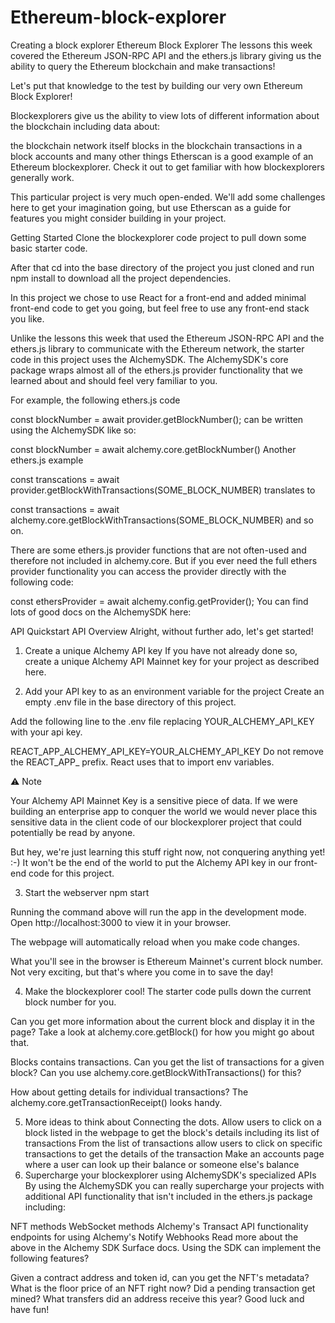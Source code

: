 # Ethereum-block-explorer
Creating a block explorer
Ethereum Block Explorer
The lessons this week covered the Ethereum JSON-RPC API and the ethers.js library giving us the ability to query the Ethereum blockchain and make transactions!

Let's put that knowledge to the test by building our very own Ethereum Block Explorer!

Blockexplorers give us the ability to view lots of different information about the blockchain including data about:

the blockchain network itself
blocks in the blockchain
transactions in a block
accounts
and many other things
Etherscan is a good example of an Ethereum blockexplorer. Check it out to get familiar with how blockexplorers generally work.

This particular project is very much open-ended. We'll add some challenges here to get your imagination going, but use Etherscan as a guide for features you might consider building in your project.

Getting Started
Clone the blockexplorer code project to pull down some basic starter code.

After that cd into the base directory of the project you just cloned and run npm install to download all the project dependencies.

In this project we chose to use React for a front-end and added minimal front-end code to get you going, but feel free to use any front-end stack you like.

Unlike the lessons this week that used the Ethereum JSON-RPC API and the ethers.js library to communicate with the Ethereum network, the starter code in this project uses the AlchemySDK. The AlchemySDK's core package wraps almost all of the ethers.js provider functionality that we learned about and should feel very familiar to you.

For example, the following ethers.js code

const blockNumber = await provider.getBlockNumber();
can be written using the AlchemySDK like so:

const blockNumber = await alchemy.core.getBlockNumber()
Another ethers.js example

const transcations = await provider.getBlockWithTransactions(SOME_BLOCK_NUMBER)
translates to

const transactions = await alchemy.core.getBlockWithTransactions(SOME_BLOCK_NUMBER)
and so on.

There are some ethers.js provider functions that are not often-used and therefore not included in alchemy.core. But if you ever need the full ethers provider functionality you can access the provider directly with the following code:

const ethersProvider = await alchemy.config.getProvider();
You can find lots of good docs on the AlchemySDK here:

API Quickstart
API Overview
Alright, without further ado, let's get started!

1. Create a unique Alchemy API key
If you have not already done so, create a unique Alchemy API Mainnet key for your project as described here.

2. Add your API key to as an environment variable for the project
Create an empty .env file in the base directory of this project.

Add the following line to the .env file replacing YOUR_ALCHEMY_API_KEY with your api key.

REACT_APP_ALCHEMY_API_KEY=YOUR_ALCHEMY_API_KEY
Do not remove the REACT_APP_ prefix. React uses that to import env variables.

⚠️ Note

Your Alchemy API Mainnet Key is a sensitive piece of data. If we were
building an enterprise app to conquer the world we would never place
this sensitive data in the client code of our blockexplorer project that
could potentially be read by anyone.

But hey, we're just learning this stuff right now, not conquering anything
yet! :-) It won't be the end of the world to put the Alchemy API key in our
front-end code for this project.

3. Start the webserver
npm start

Running the command above will run the app in the development mode. Open http://localhost:3000 to view it in your browser.

The webpage will automatically reload when you make code changes.

What you'll see in the browser is Ethereum Mainnet's current block number. Not very exciting, but that's where you come in to save the day!

4. Make the blockexplorer cool!
The starter code pulls down the current block number for you.

Can you get more information about the current block and display it in the page? Take a look at alchemy.core.getBlock() for how you might go about that.

Blocks contains transactions. Can you get the list of transactions for a given block? Can you use alchemy.core.getBlockWithTransactions() for this?

How about getting details for individual transactions? The alchemy.core.getTransactionReceipt() looks handy.

5. More ideas to think about
Connecting the dots.
Allow users to click on a block listed in the webpage to get the block's details including its list of transactions
From the list of transactions allow users to click on specific transactions to get the details of the transaction
Make an accounts page where a user can look up their balance or someone else's balance
6. Supercharge your blockexplorer using AlchemySDK's specialized APIs
By using the AlchemySDK you can really supercharge your projects with additional API functionality that isn't included in the ethers.js package including:

NFT methods
WebSocket methods
Alchemy's Transact API functionality
endpoints for using Alchemy's Notify Webhooks
Read more about the above in the Alchemy SDK Surface docs. Using the SDK can implement the following features?

Given a contract address and token id, can you get the NFT's metadata?
What is the floor price of an NFT right now?
Did a pending transaction get mined?
What transfers did an address receive this year?
Good luck and have fun!
